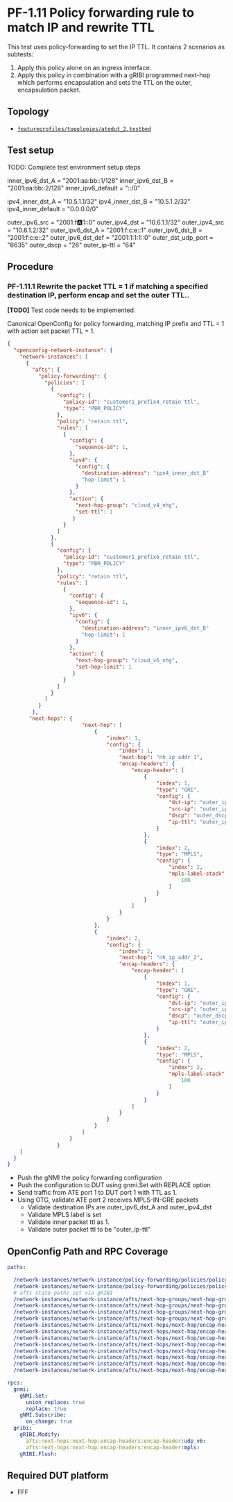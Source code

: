# PF-1.11 Policy forwarding rule to match IP and rewrite TTL

This test uses policy-forwarding to set the IP TTL.  It contains 2 scenarios as subtests:
1. Apply this policy alone on an ingress interface.
2. Apply this policy in combination with a gRIBI programmed next-hop which performs encapsulation and sets the TTL on the outer, encapsulation packet.

## Topology

* [`featureprofiles/topologies/atedut_2.testbed`](https://github.com/openconfig/featureprofiles/blob/main/topologies/atedut_2.testbed)

## Test setup

TODO: Complete test environment setup steps

inner_ipv6_dst_A = "2001:aa:bb::1/128"
inner_ipv6_dst_B = "2001:aa:bb::2/128"
inner_ipv6_default = "::/0"

ipv4_inner_dst_A = "10.5.1.1/32"
ipv4_inner_dst_B = "10.5.1.2/32"
ipv4_inner_default = "0.0.0.0/0"

outer_ipv6_src =      "2001:f:a:1::0"
outer_ipv4_dst =      "10.6.1.1/32"
outer_ipv4_src =      "10.6.1.2/32"
outer_ipv6_dst_A =    "2001:f:c:e::1"
outer_ipv6_dst_B =    "2001:f:c:e::2"
outer_ipv6_dst_def =  "2001:1:1:1::0"
outer_dst_udp_port =  "6635"
outer_dscp =          "26"
outer_ip-ttl =        "64"

## Procedure

### PF-1.11.1 Rewrite the packet TTL = 1 if matching a specified destination IP, perform encap and set the outer TTL..
**[TODO]** Test code needs to be implemented.

Canonical OpenConfig for policy forwarding, matching IP prefix and TTL = 1 with action
set packet TTL = 1.

```json
{
  "openconfig-network-instance": {
    "network-instances": [
      {
        "afts": {
          "policy-forwarding": {
            "policies": [
              {
                "config": {
                  "policy-id": "customer1_prefix4_retain ttl",
                  "type": "PBR_POLICY"
                },
                "policy": "retain ttl",
                "rules": [
                  {
                    "config": {
                      "sequence-id": 1,
                    },
                    "ipv4": {
                      "config": {
                        "destination-address": "ipv4_inner_dst_B"
                        "hop-limit": 1
                      }
                    },
                    "action": {
                      "next-hop-group": "cloud_v4_nhg",
                      "set-ttl": 1
                     }
                  }
                ]
              },
              {
                "config": {
                  "policy-id": "customer1_prefix6_retain ttl",
                  "type": "PBR_POLICY"
                },
                "policy": "retain ttl",
                "rules": [
                  {
                    "config": {
                      "sequence-id": 1,
                    },
                    "ipv6": {
                      "config": {
                        "destination-address": "inner_ipv6_dst_B"
                        "hop-limit": 1
                      }
                    },
                    "action": {
                      "next-hop-group": "cloud_v6_nhg",
                      "set-hop-limit": 1
                     }
                  }
                ]
              }
            ]  
          }
        },
       "next-hops": {
                        "next-hop": [
                            {
                                "index": 1,
                                "config": {
                                    "index": 1,
                                    "next-hop": "nh_ip_addr_1",
                                    "encap-headers": {
                                        "encap-header": [
                                            {
                                                "index": 1,
                                                "type": "GRE",
                                                "config": {
                                                    "dst-ip": "outer_ipv4_dst_A",
                                                    "src-ip": "outer_ipv6_src",
                                                    "dscp": "outer_dscp",
                                                    "ip-ttl": "outer_ip-ttl"
                                                }
                                            },
                                            {
                                                "index": 2,
                                                "type": "MPLS",
                                                "config": {
                                                    "index": 2,
                                                    "mpls-label-stack": [
                                                        100
                                                    ]
                                                }
                                            }
                                        ]
                                    }
                                }
                            },
                            {
                                "index": 2,
                                "config": {
                                    "index": 2,
                                    "next-hop": "nh_ip_addr_2",
                                    "encap-headers": {
                                        "encap-header": [
                                            {
                                                "index": 1,
                                                "type": "GRE",
                                                "config": {
                                                    "dst-ip": "outer_ipv6_dst",
                                                    "src-ip": "outer_ipv6_src",
                                                    "dscp": "outer_dscp",
                                                    "ip-ttl": "outer_ip-ttl"
                                                }
                                            },
                                            {
                                                "index": 2,
                                                "type": "MPLS",
                                                "config": {
                                                    "index": 2,
                                                    "mpls-label-stack": [
                                                        100
                                                    ]
                                                }
                                            }
                                        ]
                                    }
                                }
                            }
                        ]
                    }
                }
    ]
  }
}
```
* Push the gNMI the policy forwarding configuration
* Push the configuration to DUT using gnmi.Set with REPLACE option
* Send traffic from ATE port 1 to DUT port 1 with TTL as 1.
* Using OTG, validate ATE port 2 receives MPLS-IN-GRE packets
  * Validate destination IPs are outer_ipv6_dst_A and outer_ipv4_dst
  * Validate MPLS label is set
  * Validate inner packet ttl as 1.
  * Validate outer packet ttl to be "outer_ip-ttl"

## OpenConfig Path and RPC Coverage

```yaml
paths:

  /network-instances/network-instance/policy-forwarding/policies/policy/rules/rule/ipv6/config/destination-address:
  /network-instances/network-instance/policy-forwarding/policies/policy/rules/rule/ipv6/config/hop-limit:
  # afts state paths set via gRIBI
  /network-instances/network-instance/afts/next-hop-groups/next-hop-group/state/id:
  /network-instances/network-instance/afts/next-hop-groups/next-hop-group/state/next-hop-group-id:
  /network-instances/network-instance/afts/next-hop-groups/next-hop-group/next-hops/next-hop/state/index:
  /network-instances/network-instance/afts/next-hop-groups/next-hop-group/next-hops/next-hop/state/network-instance:
  /network-instances/network-instance/afts/next-hops/next-hop/encap-headers/encap-header/state/index:
  /network-instances/network-instance/afts/next-hops/next-hop/encap-headers/encap-header/state/type:
  /network-instances/network-instance/afts/next-hops/next-hop/encap-headers/encap-header/state/mpls/pushed-mpls-label-stack:
  /network-instances/network-instance/afts/next-hops/next-hop/encap-headers/encap-header/state/udp/src-ip:
  /network-instances/network-instance/afts/next-hops/next-hop/encap-headers/encap-header/state/udp/dst-ip:
  /network-instances/network-instance/afts/next-hops/next-hop/encap-headers/encap-header/state/udp/dst-udp-port:
  /network-instances/network-instance/afts/next-hops/next-hop/encap-headers/encap-header/state/udp/ip-ttl:
  /network-instances/network-instance/afts/next-hops/next-hop/encap-headers/encap-header/state/udp/dscp:

rpcs:
  gnmi:
    gNMI.Set:
      union_replace: true
      replace: true
    gNMI.Subscribe:
      on_change: true
  gribi:
    gRIBI.Modify:
      afts:next-hops:next-hop:encap-headers:encap-header:udp_v6:
      afts:next-hops:next-hop:encap-headers:encap-header:mpls:
    gRIBI.Flush:
```

## Required DUT platform

* FFF

